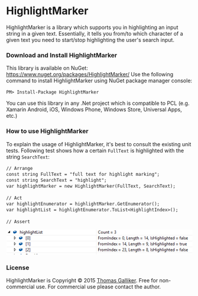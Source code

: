 # HighlightMarker
HighlightMarker is a library which supports you in highlighting an input string in a given text. Essentially, it tells you from/to which character of a given text you need to start/stop highlighting the user's search input.

### Download and Install HighlightMarker
This library is available on NuGet: https://www.nuget.org/packages/HighlightMarker/
Use the following command to install HighlightMarker using NuGet package manager console:

    PM> Install-Package HighlightMarker

You can use this library in any .Net project which is compatible to PCL (e.g. Xamarin Android, iOS, Windows Phone, Windows Store, Universal Apps, etc.)

### How to use HighlightMarker
To explain the usage of HighlightMarker, it's best to consult the existing unit tests. Following test shows how a certain ```FullText``` is highlighted with the string ```SearchText```:

```
// Arrange
const string FullText = "full text for highlight marking";
const string SearchText = "highlight";
var highlightMarker = new HighlightMarker(FullText, SearchText);

// Act
var highlightEnumerator = highlightMarker.GetEnumerator();
var highlightList = highlightEnumerator.ToList<HighlightIndex>();

// Assert
```
![GitHub Logo](/readme/images/highlightlist.png)

### License
HighlightMarker is Copyright &copy; 2015 [Thomas Galliker](https://ch.linkedin.com/in/thomasgalliker). Free for non-commercial use. For commercial use please contact the author.
